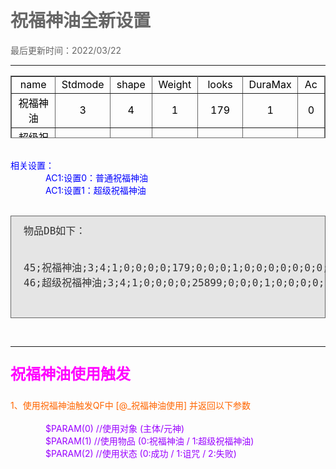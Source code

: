 # 祝福神油全新设置

<html xmlns="http://www.w3.org/1999/xhtml">
<head>
<meta http-equiv="Content-Type" content="text/html; charset=gb2312" />

<style type="text/css">
body,td,th {
	color: #000;
}
body {
	margin-left: 50px;
	margin-top: 50px;
	margin-right: 50px;
	margin-bottom: 50px;
	color: #666;
}
.zise {
	color: #90F;
}
.lan {
	color: #00F;
}
.hong {
	color: #F00;
}
.cheng {
	color: #F60;
}
.duanluo {
	padding-left: 4em;
}
.zhushi {
	color: #0C0;
	font-weight: bold;
}

.biaoti {
	font-weight: bold;
	font-size: 24px;
	color: #F0F;
}
/* code */
.code { background: #e5e5e5; padding: 10px 20px 10px; border: 1px solid #666; margin: 0; font-size: 16px; color:#333333;}
</style>
</head>

<body>
最后更新时间：2022/03/22<br />
<hr />


  <table width="200" height="100" border="1" cellpadding="0" cellspacing="0" bordercolor="#666" style="border-collapse:collapse;">
	<tr><td width="200" style="text-align: center">name</td><td width="100" style="text-align: center">Stdmode</td><td width="100" style="text-align: center">shape</td><td width="100" style="text-align: center">Weight</td><td width="100" style="text-align: center">looks</td><td width="100" style="text-align: center">DuraMax</td><td width="100" style="text-align: center">Ac</td></tr>
	<tr><td style="text-align: center">祝福神油</td><td style="text-align: center">3</td><td style="text-align: center">4</td><td style="text-align: center">1</td><td style="text-align: center">179</td><td style="text-align: center">1</td><td style="text-align: center">0</td></tr>
	<tr><td style="text-align: center">超级祝福神油</td><td style="text-align: center">3</td><td style="text-align: center">4</td><td style="text-align: center">1</td><td style="text-align: center">25899</td><td style="text-align: center">1</td><td style="text-align: center">1</td></tr>
  </table>
  <br />
  <span class="lan">相关设置：</span><br />
  <span class="duanluo"></span><span class="lan">AC1:设置0：普通祝福神油</span><br />
  <span class="duanluo"></span><span class="lan">AC1:设置1：超级祝福神油</span><br />
  <br />
<pre><div class="code">物品DB如下：

45;祝福神油;3;4;1;0;0;0;0;179;0;0;0;1;0;0;0;0;0;0;0;0;0;0;0;0;0;0;0;0;0;0;0;0;0;0;0;0;0;0;0;0;0;0;0;0;0;0;0;0;0;0;0;0;0;0;0;0;0;0;0;0;0;0;0;0;0;0;0;0;0;0;0;0;0;0;0;0;0;0;0;0;0;0;0;0;0;0;0;0;0;0;0;0;0;1000;10;0;0;0;0;8192
46;超级祝福神油;3;4;1;0;0;0;0;25899;0;0;0;1;0;0;0;0;1;0;0;0;0;0;0;0;0;0;0;0;0;0;0;0;0;0;0;0;0;0;0;0;0;0;0;0;0;0;0;0;0;0;0;0;0;0;0;0;0;0;0;0;0;0;0;0;0;0;0;0;0;0;0;0;0;0;0;0;0;0;0;0;0;0;0;0;0;0;0;0;0;0;0;0;0;1;10;0;0;0;0;0
</div></pre>
<br />
<hr />
<p class="biaoti">祝福神油使用触发</p>
<span class="cheng">1、使用祝福神油触发QF中 [@_祝福神油使用] 并返回以下参数</span><br /><br />
<span class="duanluo"></span><span class="zise">$PARAM(0) //使用对象 (主体/元神)</span><br />
<span class="duanluo"></span><span class="zise">$PARAM(1) //使用物品 (0:祝福神油 / 1:超级祝福神油)</span><br />
<span class="duanluo"></span><span class="zise">$PARAM(2) //使用状态 (0:成功 / 1:诅咒 / 2:失败)</span><br />
<br />

</body>
</html>
